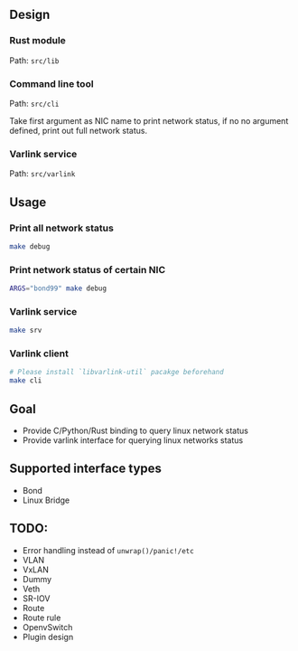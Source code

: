 ## Design

### Rust module

Path: `src/lib`

### Command line tool

Path: `src/cli`

Take first argument as NIC name to print network status, if no no argument
defined, print out full network status.

### Varlink service

Path: `src/varlink`

## Usage

### Print all network status

```bash
make debug
```

### Print network status of certain NIC

```bash
ARGS="bond99" make debug
```

### Varlink service

```bash
make srv
```

### Varlink client

```bash
# Please install `libvarlink-util` pacakge beforehand
make cli
```

## Goal

 * Provide C/Python/Rust binding to query linux network status
 * Provide varlink interface for querying linux networks status

## Supported interface types
 * Bond
 * Linux Bridge

## TODO:
 * Error handling instead of `unwrap()/panic!/etc`
 * VLAN
 * VxLAN
 * Dummy
 * Veth
 * SR-IOV
 * Route
 * Route rule
 * OpenvSwitch
 * Plugin design
